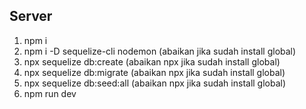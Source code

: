 ## Server

1. npm i
2. npm i -D sequelize-cli nodemon (abaikan jika sudah install global)
3. npx sequelize db:create (abaikan npx jika sudah install global)
4. npx sequelize db:migrate (abaikan npx jika sudah install global)
5. npx sequelize db:seed:all (abaikan npx jika sudah install global)
6. npm run dev